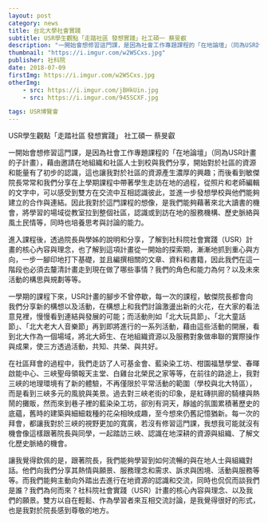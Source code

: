 ```yaml
---
layout: post
category: news
title: 台北大學社會實踐
subtitle: USR學生觀點「走踏社區 發想實踐」社工碩一 蔡旻叡
description: "一開始會想修習這門課，是因為社會工作專題課程的「在地論壇」（同為USR計畫的子計畫），藉由邀請在地組織和社區人士到校與我們分享..."
thumbnail: "https://i.imgur.com/w2WSCxs.jpg"
publisher: 社科院
date: 2018-07-09
firstImg: https://i.imgur.com/w2WSCxs.jpg
otherImg:
    - src: https://i.imgur.com/jBHkUin.jpg
    - src: https://i.imgur.com/945SCXF.jpg

tags: USR博覽會
---
```


USR學生觀點「走踏社區 發想實踐」
社工碩一 蔡旻叡

一開始會想修習這門課，是因為社會工作專題課程的「在地論壇」（同為USR計畫的子計畫），藉由邀請在地組織和社區人士到校與我們分享，開始對於社區的資源和能量有了初步的認識，這也讓我對於社區的資源產生濃厚的興趣；而後看到敏傑院長常常和我們分享在上學期課程中帶著學生走訪在地的過程，從照片和老師編輯的文字中，可以感受到雙方在交流中互相認識彼此，並進一步發想學校與他們能夠建立的合作與連結。因此我對於這門課程的想像，是我們能夠藉著來北大讀書的機會，將學習的場域從教室拉到整個社區，認識或到訪在地的服務機構、歷史脈絡與風土民情等，同時也培養思考與討論的能力。 

進入課程後，透過院長與學姊的說明和分享，了解到社科院社會實踐（USR）計畫的核心內容與理念，也了解到這項計畫從一開始的探索期，漸漸地抓到重心與方向，一步一腳印地打下基礎，並且編撰相關的文章、資料和書籍，因此我們在這一階段也必須去釐清計畫走到現在做了哪些事情？我們的角色和能力為何？以及未來活動的構思與規劃等等。

一學期的課程下來，USR計畫的腳步不曾停歇，每一次的課程，敏傑院長都會向我們分享新的構想以及活動，在構想上和我們討論激盪出新的火花，在大家的看法意見裡，慢慢看到連結與發展的可能；而活動則如「北大玩具節」、「北大童話節」、「北大老大人音樂節」再到即將進行的一系列活動，藉由這些活動的開展，看到北大作為一個場域，將北大師生、在地組織資源以及服務對象做串聯的實際操作與成果，使三方透過活動，共知、共榮、與共好。

在社區拜會的過程中，我們走訪了人可基金會、藍染染工坊、柑園福慧學堂、春暉啟能中心、三峽聖母領報天主堂、白雞台北榮民之家等等，在前往的路途上，我對三峽的地理環境有了新的體驗，不再僅限於平常活動的範圍（學校與北大特區），而是看到三峽多元的風貌與美景。過去對三峽老街的印象，是紅磚拱廊的騎樓與熱鬧的攤販，然而來到巷子裡的藍染染工坊，卻別有洞天，靜謐的氛圍累積著歷史的底蘊，舊時的建築與細細栽種的花朵相映成趣，至今想來仍舊記憶猶新。每一次的拜會，都讓我對於三峽的視野更加的寬廣，若沒有修習這門課，我想我可能就沒有機會像這樣跟著院長與同學，一起踏訪三峽、認識在地深耕的資源與組織、了解文化歷史脈絡的機會。

讓我覺得欽佩的是，跟著院長，我們能夠學習到如何流暢的與在地人士與組織對話。他們向我們分享其熱情與願景、服務理念和需求、訴求與困境、活動與服務等等。而我們能夠主動向外踏出去進行在地資源的認識和交流，同時也侃侃而談我們是誰？我們為何而來？社科院社會實踐（USR）計畫的核心內容與理念、以及我們的願景。雙方以自在輕鬆、作為學習者來互相交流討論，是我覺得很好的形式，也是我對於院長感到尊敬的地方。